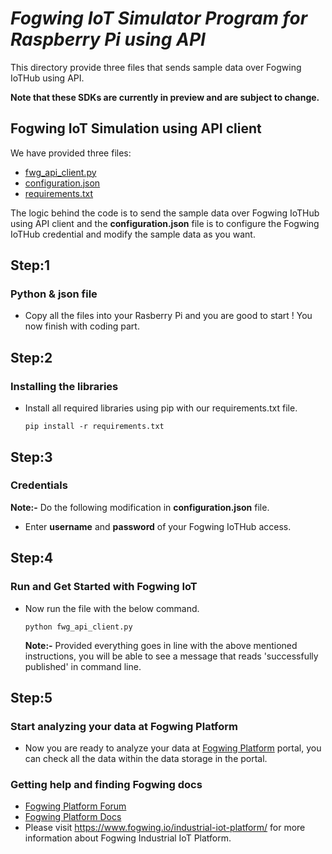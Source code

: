 # _Fogwing IoT Simulator Program for Raspberry Pi using API_
This directory provide three files that sends sample data over Fogwing IoTHub using API.

**Note that these SDKs are currently in preview and are subject to change.**

## Fogwing IoT Simulation using API client
We have provided three files:
* [fwg_api_client.py](https://github.com/factana/fogwing-simulator-for-iothub-api/blob/master/fwg_api_client.py)
* [configuration.json](https://github.com/factana/fogwing-simulator-for-iothub-api/blob/master/configuration.json)
* [requirements.txt](https://github.com/factana/fogwing-simulator-for-iothub-api/blob/master/requirements.txt)

The logic behind the code is to send the sample data over Fogwing
IoTHub using API client and the **configuration.json** file is to
configure the Fogwing IoTHub credential and modify the sample data as you want.

## Step:1
### Python & json file
* Copy all the files into your Rasberry Pi and 
  you are good to start ! You now finish with coding part.
  
## Step:2
### Installing the libraries
* Install all required libraries using pip with our requirements.txt file.
    ```
    pip install -r requirements.txt
    ```
## Step:3
### Credentials
**Note:-** Do the following modification in **configuration.json** file.
* Enter **username** and **password** of your Fogwing IoTHub access. 
  
## Step:4
### Run and Get Started with Fogwing IoT
* Now run the file with the below command.
    ```
    python fwg_api_client.py
    ```
  **Note:-** Provided everything goes in line with the above mentioned instructions,
         you will be able to see a message that reads 'successfully published' in command line.

## Step:5
### Start analyzing your data at Fogwing Platform
* Now you are ready to analyze your data at [Fogwing Platform](https://enterprise.fogwing.net/) portal,
  you can check all the data within the data storage in the portal.
  
 ### Getting help and finding Fogwing docs
 * [Fogwing Platform Forum](https://enterprise.fogwing.net/)
 * [Fogwing Platform Docs](https://docs.fogwing.io/)
 * Please visit https://www.fogwing.io/industrial-iot-platform/ for more information about Fogwing Industrial IoT Platform.

